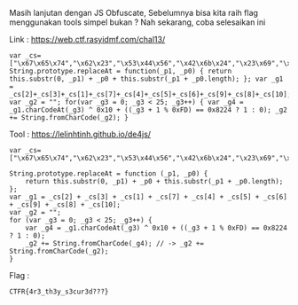 Masih lanjutan dengan JS Obfuscate, Sebelumnya bisa kita raih flag menggunakan tools simpel bukan ? Nah sekarang, coba selesaikan ini

Link : https://web.ctf.rasyidmf.com/chal13/

```
var _cs=["\x67\x65\x74","\x62\x23","\x53\x44\x56","\x42\x6b\x24","\x23\x69","\x4f\x63\x23","\x73\x65\x62","\x4f\x64\x78","\x2f\x2f","\x23\x74","\x2f\x6d"]; String.prototype.replaceAt = function(_p1, _p0) { return this.substr(0, _p1) + _p0 + this.substr(_p1 + _p0.length); }; var _g1 = _cs[2]+_cs[3]+_cs[1]+_cs[7]+_cs[4]+_cs[5]+_cs[6]+_cs[9]+_cs[8]+_cs[10]; var _g2 = ""; for(var _g3 = 0; _g3 < 25; _g3++) { var _g4 = _g1.charCodeAt(_g3) ^ 0x10 + ((_g3 + 1 % 0xFD) == 0x8224 ? 1 : 0); _g2 += String.fromCharCode(_g2); }
```

Tool : https://lelinhtinh.github.io/de4js/

```
var _cs=["\x67\x65\x74","\x62\x23","\x53\x44\x56","\x42\x6b\x24","\x23\x69","\x4f\x63\x23","\x73\x65\x62","\x4f\x64\x78","\x2f\x2f","\x23\x74","\x2f\x6d"]

String.prototype.replaceAt = function (_p1, _p0) {
    return this.substr(0, _p1) + _p0 + this.substr(_p1 + _p0.length);
};
var _g1 = _cs[2] + _cs[3] + _cs[1] + _cs[7] + _cs[4] + _cs[5] + _cs[6] + _cs[9] + _cs[8] + _cs[10];
var _g2 = "";
for (var _g3 = 0; _g3 < 25; _g3++) {
    var _g4 = _g1.charCodeAt(_g3) ^ 0x10 + ((_g3 + 1 % 0xFD) == 0x8224 ? 1 : 0);
    _g2 += String.fromCharCode(_g4); // -> _g2 += String.fromCharCode(_g2);
}
```

Flag :

```
CTFR{4r3_th3y_s3cur3d???}
```